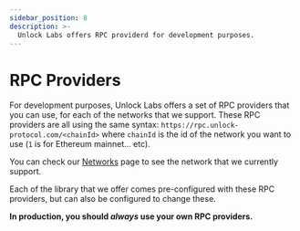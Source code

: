 ```yaml
---
sidebar_position: 8
description: >-
  Unlock Labs offers RPC providerd for development purposes.
---
```


# RPC Providers

For development purposes, Unlock Labs offers a set of RPC providers that you can use, for each of the networks that we support.
These RPC providers are all using the same syntax: `https://rpc.unlock-protocol.com/<chainId>` where `chainId` is the id of the network you want to use (`1` is for Ethereum mainnet... etc).

You can check our [Networks](/core-protocol/unlock/networks) page to see the network that we currently support.

Each of the library that we offer comes pre-configured with these RPC providers, but can also be configured to change these.

**In production, you should _always_ use your own RPC providers.**
